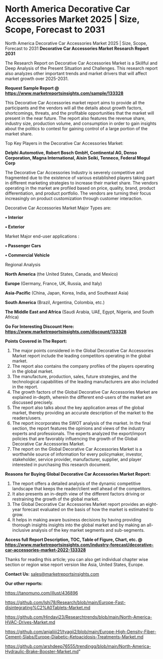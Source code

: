 # North America Decorative Car Accessories Market 2025 | Size, Scope, Forecast to 2031
North America Decorative Car Accessories Market 2025 | Size, Scope, Forecast to 2031
<strong>Decorative Car Accessories Market Research Report 2031</strong>

The Research Report on Decorative Car Accessories Market is a Skillful and Deep Analysis of the Present Situation and Challenges. This research report also analyzes other important trends and market drivers that will affect market growth over 2025-2031.

<strong>Request Sample Report @ <a href=https://www.marketreportsinsights.com/sample/133328>https://www.marketreportsinsights.com/sample/133328</a></strong>

This Decorative Car Accessories market report aims to provide all the participants and the vendors will all the details about growth factors, shortcomings, threats, and the profitable opportunities that the market will present in the near future. The report also features the revenue share, industry size, production volume, and consumption in order to gain insights about the politics to contest for gaining control of a large portion of the market share.

Top Key Players in the Decorative Car Accessories Market:

<strong>Delphi Automotive, Robert Bosch GmbH, Continental AG, Denso Corporation, Magna International, Aisin Seiki, Tenneco, Federal Mogul Corp</strong>

The Decorative Car Accessories Industry is severely competitive and fragmented due to the existence of various established players taking part in different marketing strategies to increase their market share. The vendors operating in the market are profiled based on price, quality, brand, product differentiation, and product portfolio. The vendors are turning their focus increasingly on product customization through customer interaction.

Decorative Car Accessories Market Major Types are:

<strong>• Interior

• Exterior</strong>

Market Major end-user applications :

<strong>• Passenger Cars

• Commercial Vehicle</strong>

Regional Analysis

</u><strong><b>North America</b></strong> (the United States, Canada, and Mexico)

<strong><b>Europe </b></strong>(Germany, France, UK, Russia, and Italy)

<strong><b>Asia-Pacific</b></strong> (China, Japan, Korea, India, and Southeast Asia)

<strong><b>South America</b></strong> (Brazil, Argentina, Colombia, etc.)

<strong><b>The Middle East and Africa</b></strong> (Saudi Arabia, UAE, Egypt, Nigeria, and South Africa)

<strong>Go For Interesting Discount Here: <a href=https://www.marketreportsinsights.com/discount/133328>https://www.marketreportsinsights.com/discount/133328</a></strong>

<strong>Points Covered in The Report:</strong>
<ol>
  <li>The major points considered in the Global Decorative Car Accessories Market report include the leading competitors operating in the global market.</li>
  <li>The report also contains the company profiles of the players operating in the global market.</li>
  <li>The manufacture, production, sales, future strategies, and the technological capabilities of the leading manufacturers are also included in the report.</li>
  <li>The growth factors of the Global Decorative Car Accessories Market are explained in-depth, wherein the different end-users of the market are discussed precisely.</li>
  <li>The report also talks about the key application areas of the global market, thereby providing an accurate description of the market to the readers/users.</li>
  <li>The report incorporates the SWOT analysis of the market. In the final section, the report features the opinions and views of the industry experts and professionals. The experts analyzed the export/import policies that are favorably influencing the growth of the Global Decorative Car Accessories Market.</li>
  <li>The report on the Global Decorative Car Accessories Market is a worthwhile source of information for every policymaker, investor, stakeholder, service provider, manufacturer, supplier, and player interested in purchasing this research document.</li>
</ol>
<strong>Reasons for Buying Global Decorative Car Accessories Market Report:</strong>

<ol>
  <li>The report offers a detailed analysis of the dynamic competitive landscape that keeps the reader/client well ahead of the competitors.</li>
  <li>It also presents an in-depth view of the different factors driving or restraining the growth of the global market.</li>
  <li>The Global Decorative Car Accessories Market report provides an eight-year forecast evaluated on the basis of how the market is estimated to grow.</li>
  <li>It helps in making aware business decisions by having providing thorough insights insights into the global market and by making an all-inclusive analysis of the key market segments and sub-segments.</li>
</ol>
<strong>Access full Report Description, TOC, Table of Figure, Chart, etc. @ <a href=https://www.marketreportsinsights.com/industry-forecast/decorative-car-accessories-market-2022-133328>https://www.marketreportsinsights.com/industry-forecast/decorative-car-accessories-market-2022-133328</a></strong>


Thanks for reading this article; you can also get individual chapter wise section or region wise report version like Asia, United States, Europe.

<strong>Contact Us:</strong>
sales@marketreportsinsights.com

<strong>Our other reports:</strong>

<a href=https://tanomuno.com/illust/436896>https://tanomuno.com/illust/436896</a>

<a href=https://github.com/Ishi78/Research/blob/main/Europe-Fast-disintegrating%C2%A0Tablets-Market.md>https://github.com/Ishi78/Research/blob/main/Europe-Fast-disintegrating%C2%A0Tablets-Market.md</a>

<a href=https://github.com/Hindavi23/Researchtrends/blob/main/North-America-HVAC-Drives-Market.md>https://github.com/Hindavi23/Researchtrends/blob/main/North-America-HVAC-Drives-Market.md</a>

<a href=https://github.com/anjaliiii21/tyagii2/blob/main/Europe-High-Density-Fiber-Cement-Slabs/Europe-Diabetic-Ketoacidosis-Treatments-Market.md>https://github.com/anjaliiii21/tyagii2/blob/main/Europe-High-Density-Fiber-Cement-Slabs/Europe-Diabetic-Ketoacidosis-Treatments-Market.md</a>

<a href=https://github.com/arshdeep76555/trendingg/blob/main/North-America-Hydraulic-Brake-Booster-Market.md>https://github.com/arshdeep76555/trendingg/blob/main/North-America-Hydraulic-Brake-Booster-Market.md</a>"
